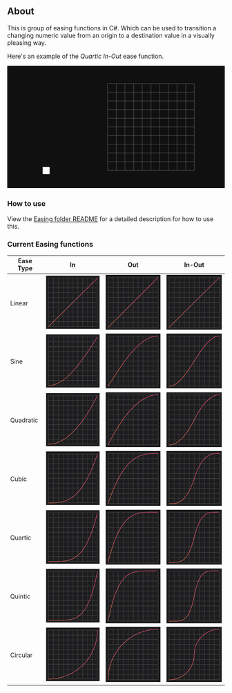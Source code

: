 ## About
This is group of easing functions in C#. Which can be used to transition a changing numeric value from an origin to a destination value in a visually pleasing way.

Here's an example of the *Quartic In-Out* ease function.

![Quartic In-Out animation](/ReadmeImages/gifs/quartic-inout.gif)

### How to use
View the [Easing folder README](/Easing/README.md) for a detailed description for how to use this.

### Current Easing functions
| Ease Type | In | Out | In-Out |
| --- | --- | --- | --- |
| Linear | ![Linear](/ReadmeImages/images/linear.png) | ![Linear](/ReadmeImages/images/linear.png) | ![Linear](/ReadmeImages/images/linear.png) |
| Sine | ![Sine In](/ReadmeImages/images/sine-in.png) | ![Sine Out](/ReadmeImages/images/sine-out.png) | ![Sine In-Out](/ReadmeImages/images/sine-inout.png) |
| Quadratic | ![Quadratic In](/ReadmeImages/images/quadratic-in.png) | ![Quadratic Out](/ReadmeImages/images/quadratic-out.png) | ![Quadratic In-Out](/ReadmeImages/images/quadratic-inout.png) |
| Cubic | ![Cubic In](/ReadmeImages/images/cubic-in.png) | ![Cubic Out](/ReadmeImages/images/cubic-out.png) | ![Cubic In-Out](/ReadmeImages/images/cubic-inout.png) |
| Quartic | ![Quartic In](/ReadmeImages/images/quartic-in.png) | ![Quartic Out](/ReadmeImages/images/quartic-out.png) | ![Quartic In-Out](/ReadmeImages/images/quartic-inout.png) |
| Quintic | ![Quintic In](/ReadmeImages/images/quintic-in.png) | ![Quintic Out](/ReadmeImages/images/quintic-out.png) | ![Quintic In-Out](/ReadmeImages/images/quintic-inout.png) |
| Circular | ![Circular In](/ReadmeImages/images/circular-in.png) | ![Circular Out](/ReadmeImages/images/circular-out.png) | ![Circular In-Out](/ReadmeImages/images/circular-inout.png) |
